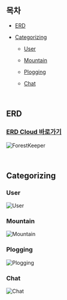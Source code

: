 ## 목차

- [ERD](#erd)

- [Categorizing](#categorizing)

    - [User](#user)

    - [Mountain](#mountain)

    - [Plogging](#plogging)
    
    - [Chat](#chat)


<br />


## ERD


### [ERD Cloud 바로가기](https://www.erdcloud.com/p/9w6ucJxetfExH9nNT)


![ForestKeeper](https://user-images.githubusercontent.com/76759852/169658531-430d8377-a412-4bca-8379-81f9d06f2d01.png)


<br />


## Categorizing


### User

![User](https://user-images.githubusercontent.com/76759852/169658757-bc175601-e54e-40ff-9cb4-0ea6db0d83fe.png)


### Mountain

![Mountain](https://user-images.githubusercontent.com/76759852/169658849-c233d114-d4a5-4c8f-83a0-a91da6f57c82.png)


### Plogging

![Plogging](https://user-images.githubusercontent.com/76759852/169659013-d58c1ff9-3f73-4ba6-8a69-dfb4c1a490a8.png)


### Chat

![Chat](https://user-images.githubusercontent.com/76759852/169659186-7b49eb64-3287-489e-9477-143a263be50b.png)
